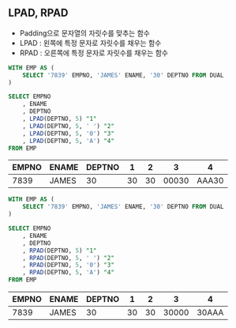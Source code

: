 ## LPAD, RPAD

- Padding으로 문자열의 자릿수를 맞추는 함수
- LPAD : 왼쪽에 특정 문자로 자릿수를 채우는 함수
- RPAD : 오른쪽에 특정 문자로 자릿수를 채우는 함수

```sql
WITH EMP AS (
    SELECT '7839' EMPNO, 'JAMES' ENAME, '30' DEPTNO FROM DUAL
)

SELECT EMPNO
    , ENAME
    , DEPTNO
    , LPAD(DEPTNO, 5) "1"
    , LPAD(DEPTNO, 5, ' ') "2"
    , LPAD(DEPTNO, 5, '0') "3"
    , LPAD(DEPTNO, 5, 'A') "4"
FROM EMP
```

| EMPNO | ENAME | DEPTNO | 1   | 2   | 3     | 4     |
| ----- | ----- | ------ | --- | --- | ----- | ----- |
| 7839  | JAMES | 30     | 30  | 30  | 00030 | AAA30 |

```sql
WITH EMP AS (
    SELECT '7839' EMPNO, 'JAMES' ENAME, '30' DEPTNO FROM DUAL
)

SELECT EMPNO
    , ENAME
    , DEPTNO
    , RPAD(DEPTNO, 5) "1"
    , RPAD(DEPTNO, 5, ' ') "2"
    , RPAD(DEPTNO, 5, '0') "3"
    , RPAD(DEPTNO, 5, 'A') "4"
FROM EMP
```

| EMPNO | ENAME | DEPTNO | 1   | 2   | 3     | 4     |
| ----- | ----- | ------ | --- | --- | ----- | ----- |
| 7839  | JAMES | 30     | 30  | 30  | 30000 | 30AAA |
